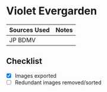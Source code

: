 # Violet Evergarden

| Sources Used | Notes |
| ------------ | ----- |
| JP BDMV      |       |

## Checklist

-   [x] Images exported
-   [ ] Redundant images removed/sorted

